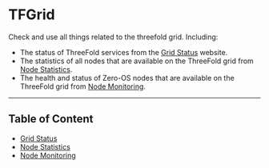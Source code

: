 # TFGrid

Check and use all things related to the threefold grid. Including:

- The status of ThreeFold services from the [Grid Status](./grid_status.md) website.
- The statistics of all nodes that are available on the ThreeFold grid from [Node Statistics](./node_statistics.md).
- The health and status of Zero-OS nodes that are available on the ThreeFold grid from [Node Monitoring](./node_monitoring.md).

***

## Table of Content

- [Grid Status](./grid_status.md)
- [Node Statistics](./node_statistics.md)
- [Node Monitoring](./node_monitoring.md)